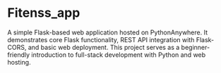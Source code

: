 # Fitenss_app
A simple Flask-based web application hosted on PythonAnywhere. It demonstrates core Flask functionality, REST API integration with Flask-CORS, and basic web deployment. This project serves as a beginner-friendly introduction to full-stack development with Python and web hosting.
